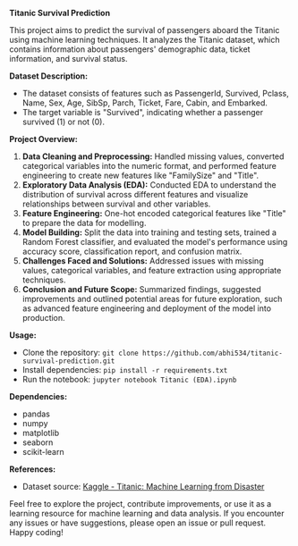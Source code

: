 **Titanic Survival Prediction**

This project aims to predict the survival of passengers aboard the Titanic using machine learning techniques. It analyzes the Titanic dataset, which contains information about passengers' demographic data, ticket information, and survival status.

**Dataset Description:**
- The dataset consists of features such as PassengerId, Survived, Pclass, Name, Sex, Age, SibSp, Parch, Ticket, Fare, Cabin, and Embarked.
- The target variable is "Survived", indicating whether a passenger survived (1) or not (0).

**Project Overview:**
1. **Data Cleaning and Preprocessing:** Handled missing values, converted categorical variables into the numeric format, and performed feature engineering to create new features like "FamilySize" and "Title".
2. **Exploratory Data Analysis (EDA):** Conducted EDA to understand the distribution of survival across different features and visualize relationships between survival and other variables.
3. **Feature Engineering:** One-hot encoded categorical features like "Title" to prepare the data for modelling.
4. **Model Building:** Split the data into training and testing sets, trained a Random Forest classifier, and evaluated the model's performance using accuracy score, classification report, and confusion matrix.
5. **Challenges Faced and Solutions:** Addressed issues with missing values, categorical variables, and feature extraction using appropriate techniques.
6. **Conclusion and Future Scope:** Summarized findings, suggested improvements and outlined potential areas for future exploration, such as advanced feature engineering and deployment of the model into production.

**Usage:**
- Clone the repository: `git clone https://github.com/abhi534/titanic-survival-prediction.git`
- Install dependencies: `pip install -r requirements.txt`
- Run the notebook: `jupyter notebook Titanic (EDA).ipynb`

**Dependencies:**
- pandas
- numpy
- matplotlib
- seaborn
- scikit-learn

**References:**
- Dataset source: [Kaggle - Titanic: Machine Learning from Disaster](https://www.kaggle.com/c/titanic/data)

Feel free to explore the project, contribute improvements, or use it as a learning resource for machine learning and data analysis. If you encounter any issues or have suggestions, please open an issue or pull request. Happy coding!
